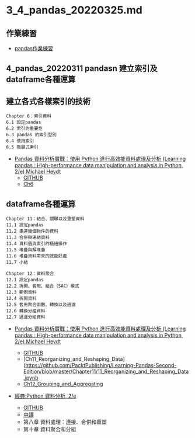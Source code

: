 # 3_4_pandas_20220325.md

## 作業練習
- [pandas作業練習](https://www.w3resource.com/python-exercises/pandas/index-dataframe.php)

## 4_pandas_20220311 pandasn 建立索引及dataframe各種運算



## 建立各式各樣索引的技術
```
Chapter 6：索引資料
6.1 設定pandas
6.2 索引的重要性
6.3 pandas 的索引型別
6.4 使用索引
6.5 階層式索引
```
- [Pandas 資料分析實戰：使用 Python 進行高效能資料處理及分析 (Learning pandas : High-performance data manipulation and analysis in Python, 2/e) Michael Heydt ](https://www.tenlong.com.tw/products/9789864343898)
  - [GITHUB](https://github.com/PacktPublishing/Learning-Pandas-Second-Edition) 
  - [Ch6](https://github.com/PacktPublishing/Learning-Pandas-Second-Edition/blob/master/Chapter06/06_Working%20with%20Indexes.ipynb)


## dataframe各種運算
```
Chapter 11：結合、關聯以及重塑資料
11.1 設定pandas
11.2 串連幾個物件的資料
11.3 合併與連結資料
11.4 資料值與索引的樞紐操作
11.5 堆疊與解堆疊
11.6 堆疊資料帶來的效能好處
11.7 小結

Chapter 12：資料聚合
12.1 設定pandas
12.2 拆開、套用、結合（SAC）模式
12.3 範例資料
12.4 拆開資料
12.5 套用聚合函數、轉換以及過濾
12.6 轉換分組資料
12.7 過濾分組資料
```
- [Pandas 資料分析實戰：使用 Python 進行高效能資料處理及分析 (Learning pandas : High-performance data manipulation and analysis in Python, 2/e) Michael Heydt ](https://www.tenlong.com.tw/products/9789864343898)
  - [GITHUB](https://github.com/PacktPublishing/Learning-Pandas-Second-Edition) 
  - [Ch11_Reorganizing_and_Reshaping_Data](https://github.com/PacktPublishing/Learning-Pandas-Second-Edition/blob/master/Chapter11/11_Reorganizing_and_Reshaping_Data.ipynb
  - [Ch12_Grouping_and_Aggregating](https://github.com/PacktPublishing/Learning-Pandas-Second-Edition/blob/master/Chapter12/12_Grouping_and_Aggregating.ipynb)


- [經典:Python 資料分析, 2/e](https://www.tenlong.com.tw/products/9789864769254)
  - [GITHUB](https://github.com/wesm/pydata-book) 
  - [中譯](https://github.com/LearnXu/pydata-notebook/tree/master/)
  - 第八章 資料處理：連接、合併和重塑
  - 第十章 資料聚合和分組
